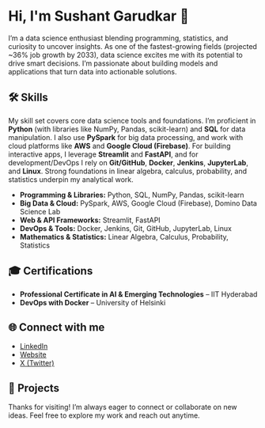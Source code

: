 # Hi, I'm Sushant Garudkar 👋

I’m a data science enthusiast blending programming, statistics, and curiosity to uncover insights. As one of the fastest-growing fields (projected ~36% job growth by 2033), data science excites me with its potential to drive smart decisions. I’m passionate about building models and applications that turn data into actionable solutions.

## 🛠️ Skills

My skill set covers core data science tools and foundations. I’m proficient in **Python** (with libraries like NumPy, Pandas, scikit-learn) and **SQL** for data manipulation. I also use **PySpark** for big data processing, and work with cloud platforms like **AWS** and **Google Cloud (Firebase)**. For building interactive apps, I leverage **Streamlit** and **FastAPI**, and for development/DevOps I rely on **Git/GitHub**, **Docker**, **Jenkins**, **JupyterLab**, and **Linux**. Strong foundations in linear algebra, calculus, probability, and statistics underpin my analytical work.

- **Programming & Libraries:** Python, SQL, NumPy, Pandas, scikit-learn  
- **Big Data & Cloud:** PySpark, AWS, Google Cloud (Firebase), Domino Data Science Lab  
- **Web & API Frameworks:** Streamlit, FastAPI  
- **DevOps & Tools:** Docker, Jenkins, Git, GitHub, JupyterLab, Linux  
- **Mathematics & Statistics:** Linear Algebra, Calculus, Probability, Statistics  

## 🎓 Certifications

- **Professional Certificate in AI & Emerging Technologies** – IIT Hyderabad  
- **DevOps with Docker** – University of Helsinki  

## 🌐 Connect with me

- [LinkedIn](https://www.linkedin.com/in/sushant-garudkar)  
- [Website](https://sushantgarudkar.in)  
- [X (Twitter)](https://x.com/SushantGarudkar)  

## 📂 Projects

<!--
- **Project One:** A quick description of this project.  
- **Project Two:** A quick description of another project.  
- **Project Three:** A quick description of yet another project. 
-->

Thanks for visiting! I’m always eager to connect or collaborate on new ideas. Feel free to explore my work and reach out anytime.
